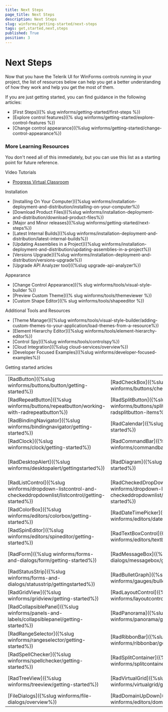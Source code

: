 ```yaml
---
title: Next Steps
page_title: Next Steps
description: Next Steps
slug: winforms/getting-started/next-steps
tags: get,started,next,steps
published: True
position: 3
---
```


# Next Steps

Now that you have the Telerik UI for WinForms controls running in your project, the list of resources below can help you get a better understanding of how they work and help you get the most of them.

If you are just getting started, you can find guidance in the following articles:

* [First Steps]({% slug winforms/getting-started/first-steps %})
* [Explore control features]({% slug winforms/getting-started/explore-control-features %})
* [Change control appearance]({%slug winforms/getting-started/change-control-appearance%})

### More Learning Resources

You don't need all of this immediately, but you can use this list as a starting point for future reference. 

Video Tutorials
* [Progress Virtual Classroom](https://www.telerik.com/account/support/virtual-classroom)

Installation
* [Installing On Your Computer]({%slug winforms/installation-deployment-and-distribution/installing-on-your-computer%})
* [Download Product Files]({%slug winforms/installation-deployment-and-distribution/download-product-files%})
* [Major and Minor releases]({%slug winforms/getting-started/next-steps%})
* [Latest Internal Builds]({%slug winforms/installation-deployment-and-distribution/latest-internal-builds%})
* [Updating Assemblies in a Project]({%slug winforms/installation-deployment-and-distribution/updating-assemblies-in-a-project%})
* [Versions Upgrade]({%slug winforms/installation-deployment-and-distribution/versions-upgrade%})
* [Upgrade API Analyzer tool]({%slug upgrade-api-analyzer%})

Appearance
* [Change Control Appearance]({% slug winforms/tools/visual-style-builder %})
* [Preview Custom Theme]({% slug winforms/tools/themeviewer %})
* [Custom Shape Editor]({% slug winforms/tools/shapeeditor %})

Additional Tools and Resources
* [Theme Manager]({%slug winforms/tools/visual-style-builder/adding-custom-themes-to-your-application/load-themes-from-a-resource%})
* [Element Hierarchy Editor]({%slug winforms/tools/element-hierarchy-editor%})
* [Control Spy]({%slug winforms/tools/controlspy%})
* [Cloud Integration]({%slug cloud-services/overview%})
* [Developer Focused Examples]({%slug winforms/developer-focused-examples%})

Getting started articles

|||||
|----|----|----|----|
|[RadButton]({%slug winforms/buttons/button/getting-started%})|[RadCheckBox]({%slug winforms/buttons/checkbox/getting-started%})|[RadDropDownButton]({%slug winforms/buttons/dropdownbutton/getting-started%})|[RadRadioButton]({%slug winforms/buttons/radiobutton/getting-started%})|
|[RadRepeatButton]({%slug winforms/buttons/repeatbutton/working-with-radrepeatbutton%})|[RadSplitButton]({%slug winforms/buttons/splitbutton/working-with-radsplitbutton-items%})|[RadToggleButton]({%slug winforms/buttons/togglebutton/getting-started%})|[RadToggleSwitch]({%slug winforms/buttons/toggleswitch/getting-started%})|
|[RadBindingNavigator]({%slug winforms/bindingnavigator/getting-started%})|[RadCalendar]({%slug winforms/calendar/getting-started%})|[RadCardView]({%slug winforms/cardview/getting-started%})|[RadCarousel]({%slug winforms/carousel%})|
|[RadClock]({%slug winforms/clock/getting-started%})|[RadCommandBar]({%slug winforms/commandbar/getting-started%})|[RadDataEntry]({%slug winforms/dataentry/getting-started%})|[RadDataLayout]({%slug winforms/datalayout/getting-started%})|
|[RadDesktopAlert]({%slug winforms/desktopalert/gettingstarted%})|[RadDiagram]({%slug winforms/diagram/getting-started%})|[RadDock]({%slug winforms/dock/getting-started%})|[RadDropDownList]({%slug winforms/dropdown-listcontrol-and-checkeddropdownlist/dropdownlist/getting-started%})|
|[RadListControl]({%slug winforms/dropdown-listcontrol-and-checkeddropdownlist/listcontrol/getting-started%})|[RadCheckedDropDownList]({%slug winforms/dropdown-listcontrol-and-checkeddropdownlist/checkeddropdownlist/getting-started%})|[RadAutoCompleteBox]({%slug winforms/editors/autocompletebox/getting-started%})|[RadBrowseEditor]({%slug winforms/editors/browseeditor/getting-started%})|
|[RadColorBox]({%slug winforms/editors/colorbox/getting-started%})|[RadDateTimePicker]({%slug winforms/editors/datetimepicker/getting-started%})|[RadMaskedEditBox]({%slug winforms/editors/maskededitbox/getting-started%})|[RadPopupEditor]({%slug winforms/editors/popupeditor/getting-started%})|
|[RadSpinEditor]({%slug winforms/editors/spineditor/getting-started%})|[RadTextBoxControl]({%slug winforms/editors/textboxcontrol/getting-started%})|[RadTimePicker]({%slug winforms/editors/timepicker/getting-started%})|[RadColorDialog]({%slug winforms/forms-and-dialogs/colordialog/getting-started%})|
|[RadForm]({%slug winforms/forms-and-dialogs/form/getting-started%})|[RadMessageBox]({%slug winforms/forms-and-dialogs/messagebox/getting-started%})|[RadRibbonForm]({%slug winforms/forms-and-dialogs/ribbonform/getting-started%})|[ShapedForm]({%slug winforms/forms-and-dialogs/shapedform/getting-started%})|
|[RadStatusStrip]({%slug winforms/forms-and-dialogs/statusstrip/gettingstarted%})|[RadBulletGraph]({%slug winforms/gauges/bulletgraph/getting-started%})|[RadLinearGauge]({%slug winforms/gauges/lineargauge/getting-started%})|[RadRadialGauge]({%slug winforms/gauges/radialgauge/getting-started%})|
|[RadGridView]({%slug winforms/gridview/getting-started%})|[RadLayoutControl]({%slug winforms/layoutcontrol/getting-started%})|[RadListView]({%slug winforms/listview/getting-started%})|[RadMenu]({%slug winforms/menus/menu/getting-started%})|
|[RadCollapsiblePanel]({%slug winforms/panels-and-labels/collapsiblepanel/getting-started%})|[RadPanorama]({%slug winforms/panorama/getting-started%})|[RadPdfViewer]({%slug winforms/pdfviewer/getting-started%})|[RadPropertyGrid]({%slug winforms/propertygrid/getting-started%})|
|[RadRangeSelector]({%slug winforms/rangeselector/getting-started%})|[RadRibbonBar]({%slug winforms/ribbonbar/getting-started%})|[RadRichTextEditor]({%slug winforms/richtexteditor-/getting-started%})|[RadRotator]({%slug winforms/rotator/getting-started%})|
|[RadSpellChecker]({%slug winforms/spellchecker/getting-started%})|[RadSplitContainer]({%slug winforms/splitcontainer/getting-started%})|[RadProgressBar]({%slug winforms/track-and-status-controls/progressbar/getting-started%})|[RadRating]({%slug winforms/track-and-status-controls/rating/getting-started%})|[RadScrollBar]({%slug winforms/track-and-status-controls/scrollbar/getting-started%})|[RadTrackBar]({%slug winforms/track-and-status-controls/trackbar/getting-started%})|[RadWaitingBar]({%slug winforms/track-and-status-controls/waitingbar/getting-started%})
|[RadTreeView]({%slug winforms/treeview/getting-started%})|[RadVirtualGrid]({%slug winforms/virtualgrid/getting-started%})|[RadChartView]({%slug winforms/chartview/getting-started%})|[RadCheckedListBox]({%slug winforms/checkedlistbox/getting-started%})|
[FileDialogs]({%slug winforms/file-dialogs/overview%})|[RadDomainUpDown]({%slug winforms/editors/domainupdown/overview%})
